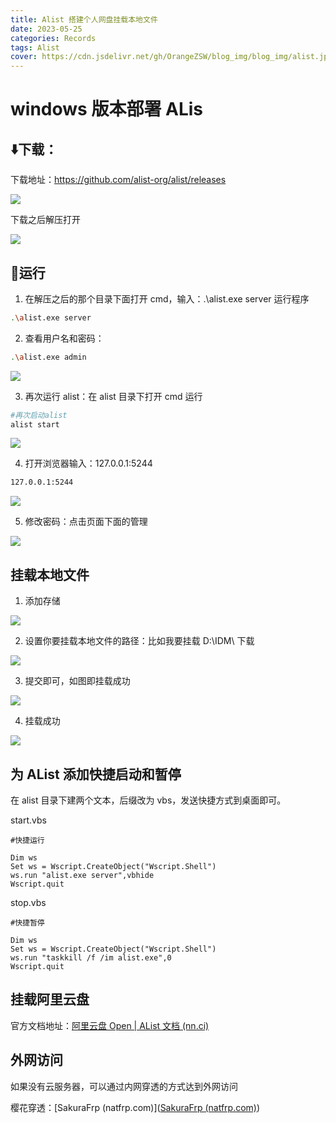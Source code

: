 ```yaml
---
title: Alist 搭建个人网盘挂载本地文件
date: 2023-05-25
categories: Records
tags: Alist
cover: https://cdn.jsdelivr.net/gh/OrangeZSW/blog_img/blog_img/alist.jpg
---
```


# windows 版本部署 ALis

## :arrow_down:下载：

下载地址：https://github.com/alist-org/alist/releases

![](https://cdn.jsdelivr.net/gh/OrangeZSW/blog_img/blog_img/20230525212652.png)

下载之后解压打开

![](https://cdn.jsdelivr.net/gh/OrangeZSW/blog_img/blog_img/20230525212801.png)

## :running:运行

1. 在解压之后的那个目录下面打开 cmd，输入：.\alist.exe server 运行程序

```sh
.\alist.exe server
```

2. 查看用户名和密码：

```sh
.\alist.exe admin
```

![](https://cdn.jsdelivr.net/gh/OrangeZSW/blog_img/blog_img/20230525213431.png)

3. 再次运行 alist：在 alist 目录下打开 cmd 运行

```sh
#再次启动alist
alist start
```

![](https://cdn.jsdelivr.net/gh/OrangeZSW/blog_img/blog_img/20230525213842.png)

4. 打开浏览器输入：127.0.0.1:5244

```sh
127.0.0.1:5244
```

![](https://cdn.jsdelivr.net/gh/OrangeZSW/blog_img/blog_img/20230525214336.png)

5. 修改密码：点击页面下面的管理

![](https://cdn.jsdelivr.net/gh/OrangeZSW/blog_img/blog_img/20230525214426.png)

## 挂载本地文件

1. 添加存储

![](https://cdn.jsdelivr.net/gh/OrangeZSW/blog_img/blog_img/20230525215146.png)

2. 设置你要挂载本地文件的路径：比如我要挂载 D:\IDM\ 下载

![](https://cdn.jsdelivr.net/gh/OrangeZSW/blog_img/blog_img/20230525215434.png)

3. 提交即可，如图即挂载成功

![](https://cdn.jsdelivr.net/gh/OrangeZSW/blog_img/blog_img/20230525215727.png)

4. 挂载成功

![](https://cdn.jsdelivr.net/gh/OrangeZSW/blog_img/blog_img/20230525215813.png)

## 为 AList 添加快捷启动和暂停

在 alist 目录下建两个文本，后缀改为 vbs，发送快捷方式到桌面即可。

start.vbs

```vbscript
#快捷运行

Dim ws
Set ws = Wscript.CreateObject("Wscript.Shell")
ws.run "alist.exe server",vbhide
Wscript.quit
```

stop.vbs

```vbscript
#快捷暂停

Dim ws
Set ws = Wscript.CreateObject("Wscript.Shell")
ws.run "taskkill /f /im alist.exe",0
Wscript.quit

```

## 挂载阿里云盘

官方文档地址：[阿里云盘 Open | AList 文档 (nn.ci)](https://alist.nn.ci/zh/guide/drivers/aliyundrive_open.html)

## 外网访问

如果没有云服务器，可以通过内网穿透的方式达到外网访问

樱花穿透：[SakuraFrp (natfrp.com)]([SakuraFrp (natfrp.com)](https://www.natfrp.com/user/))

